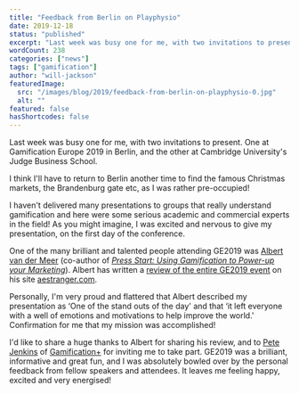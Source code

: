 ```yaml
---
title: "Feedback from Berlin on Playphysio"
date: 2019-12-18
status: "published"
excerpt: "Last week was busy one for me, with two invitations to present. One at Gamification Europe 2019 in Berlin, and the other at Cambridge University's Judge Business School. I think I'll have to return to Berlin another time to find the famous Christmas markets, the Brandenburg gate etc, as I was rather pre-occupied! I haven't [...]"
wordCount: 238
categories: ["news"]
tags: ["gamification"]
author: "will-jackson"
featuredImage:
  src: "/images/blog/2019/feedback-from-berlin-on-playphysio-0.jpg"
  alt: ""
featured: false
hasShortcodes: false
---
```


Last week was busy one for me, with two invitations to present. One at Gamification Europe 2019 in Berlin, and the other at Cambridge University's Judge Business School.

I think I'll have to return to Berlin another time to find the famous Christmas markets, the Brandenburg gate etc, as I was rather pre-occupied!

I haven't delivered many presentations to groups that really understand gamification and here were some serious academic and commercial experts in the field! As you might imagine, I was excited and nervous to give my presentation, on the first day of the conference.

One of the many brilliant and talented people attending GE2019 was [Albert van der Meer](https://www.linkedin.com/in/aczvdmeer/) (co-author of *[Press Start: Using Gamification to Power-up your Marketing](http://aestranger.com/products/publications/books/press-start-gamification-and-marketing/)*). Albert has written a [review of the entire GE2019 event](http://aestranger.com/reflections-gamification-europe-conference-2019/) on his site [aestranger.com](http://aestranger.com/reflections-gamification-europe-conference-2019/).

Personally, I'm very proud and flattered that Albert described my presentation as &#8216;One of the stand outs of the day' and that &#8216;it left everyone with a well of emotions and motivations to help improve the world.' Confirmation for me that my mission was accomplished!

I'd like to share a huge thanks to Albert for sharing his review, and to [Pete Jenkins](https://www.linkedin.com/in/jenkinspete/?originalSubdomain=uk) of [Gamification+](https://gamificationplus.uk/) for inviting me to take part. GE2019 was a brilliant, informative and great fun, and I was absolutely bowled over by the personal feedback from fellow speakers and attendees. It leaves me feeling happy, excited and very energised!
